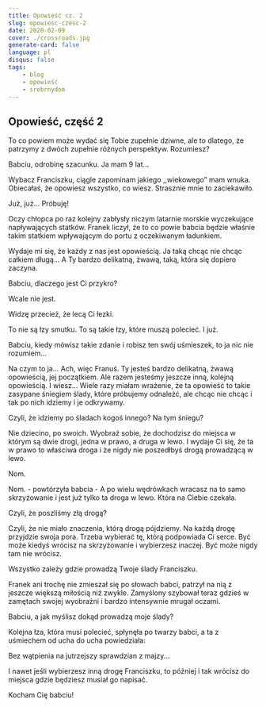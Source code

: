 ```yaml
---
title: Opowieść cz. 2
slug: opowiesc-czesc-2
date: 2020-02-09
cover: ./crossroads.jpg
generate-card: false
language: pl
disqus: false
tags:
    - blog
    - opowieść
    - srebrnydom
---
```


## Opowieść, część 2

To co powiem może wydać się Tobie zupełnie dziwne, ale to dlatego, że patrzymy z dwóch zupełnie różnych perspektyw. Rozumiesz?

Babciu, odrobinę szacunku. Ja mam 9 lat... 

Wybacz Franciszku, ciągle zapominam jakiego ,,wiekowego” mam wnuka. 
Obiecałaś, że opowiesz wszystko, co wiesz. Strasznie mnie to zaciekawiło. 

Już, już... Próbuję!

Oczy chłopca po raz kolejny zabłysły niczym latarnie morskie wyczekujące napływających statków. Franek liczył, że to co powie babcia będzie właśnie takim statkiem wpływającym do portu z oczekiwanym ładunkiem.

Wydaje mi się, że każdy z nas jest opowieścią. Ja taką chcąc nie chcąc całkiem długą... A Ty bardzo delikatną, żwawą, taką, która się dopiero zaczyna.

Babciu, dlaczego jest Ci przykro?

Wcale nie jest.

Widzę przecież, że lecą Ci łezki.

To nie są łzy smutku. To są takie łzy, które muszą polecieć. I już. 

Babciu, kiedy mówisz takie zdanie i robisz ten swój uśmieszek, to ja nic nie rozumiem...

Na czym to ja… Ach, więc Franuś. Ty jesteś bardzo delikatną, żwawą opowieścią, jej początkiem. Ale razem jesteśmy jeszcze inną, kolejną opowieścią. I wiesz... Wiele razy miałam wrażenie, że ta opowieść to takie zasypane śniegiem ślady, które próbujemy odnaleźć, ale chcąc nie chcąc i tak po nich idziemy i je odkrywamy.

Czyli, że idziemy po śladach kogoś innego? Na tym śniegu?

Nie dziecino, po swoich. Wyobraź sobie, że dochodzisz do miejsca w którym są dwie drogi, jedna w prawo, a druga w lewo. I wydaje Ci się, że ta w prawo to właściwa droga i że nigdy nie poszedłbyś drogą prowadzącą w lewo. 

Nom.

Nom. - powtórzyła babcia - A po wielu wędrówkach wracasz na to samo skrzyżowanie i jest już tylko ta droga w lewo. Która na Ciebie czekała. 

Czyli, że poszliśmy złą drogą?

Czyli, że nie miało znaczenia, którą drogą pójdziemy. Na każdą drogę przyjdzie swoja pora. Trzeba wybierać tę, którą podpowiada Ci serce. Być może kiedyś wrócisz na skrzyżowanie i wybierzesz inaczej. Być może nigdy tam nie wrócisz. 

Wszystko zależy gdzie prowadzą Twoje ślady Franciszku.

Franek ani trochę nie zmieszał się po słowach babci, patrzył na nią z jeszcze większą miłością niż zwykle. Zamyślony szybował teraz gdzieś w zamętach swojej wyobraźni i bardzo intensywnie mrugał oczami. 

Babciu, a jak myślisz dokąd prowadzą moje ślady?

Kolejna łza, która musi polecieć, spłynęła po twarzy babci, a ta z uśmiechem od ucha do ucha powiedziała: 

Bez wątpienia na jutrzejszy sprawdzian z majzy...

I nawet jeśli wybierzesz inną drogę Franciszku, to później i tak wrócisz do miejsca gdzie będziesz musiał go napisać. 

Kocham Cię babciu! 


